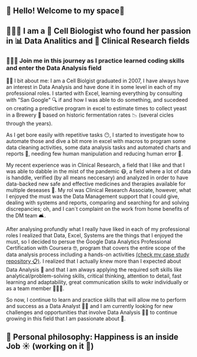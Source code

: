 ## 👋 Hello! Welcome to my space👋
## 🙋🏻‍♀️ I am a 🥼 Cell Biologist who found her passion in 📊 Data Analitics and 💊 Clinical Research fields
### 👩🏻‍🎓 Join me in this journey as I practice learned coding skills and enter the Data Analysis field

👸🏻 I bit about me:
I am a Cell Biolgist graduated in 2007, I have always have an interest in Data Analysis and have done it in some level in each of my professional roles. I started with Excel, learning everything by consulting with "San Google" 🔍 if and how I was able to do something, and sucedeed on creating a predictive program in excel to estimate times to collect yeast in a Brewery 🍺 based on historic fermentation rates 📉 (several cicles through the years).

As I get bore easily with repetitive tasks 😶, I started to investigate how to automate those and dive a bit more in excel with macros to program some data cleaning activities, some data analysis tasks and automated charts and reports 🤖, needing few human manipulation and reducing human error 👀. 

My recent experience was in Clinical Research, a field that I like and that I was able to dabble in the mist of the pandemic 😷, a field where a lot of data is handdle, verified (by all means neccesary) and analyzed in order to have data-backed new safe and effective medicines and therapies available for multiple deseases 💉. My rol was Clinical Research Associate, however, what I enjoyed the must was the Data Management support that I could give, dealing with systems and reports, comparing and searching for and solving discrepancies; oh, and I can´t complaint on the work from home benefits of the DM team 🛋️.

After analysing profundly what I really have liked in each of my professional roles I realized that Data, Excel, Systems are the things that I enjoyed the must, so I decided to persue the Google Data Analytics Professional Certification with Coursera 🤓, program that covers the entire scope of the data analysis process including a hands-on activities [(check my case study repository 📋)](https://github.com/XolSM/Google-Data-Analytics-Certificate). I realized that I actually knew more than I expected about Data Analysis 🤯 and that I am always applying the required soft skills like analytical/problem-solving skills, critical thinking, attention to detail, fast learning and adaptability, great communication skills to wokr individually or as a team member 🧑‍🤝‍🧑.

So now, I continue to learn and practice skills that will allow me to perform and success as a Data Analyst 🙌🏼 and I am currently looking for new challenges and opportunities that involve Data Analysis 💪🏽 to continue growing in this field that I am passionate about 🤩.

## 🧐 Personal philosophy: Happiness is an inside Job ☀️ (working on it 😬) 
